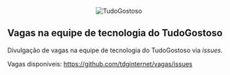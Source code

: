 <p align="center">
<img src="https://img.itdg.com.br/tdg/assets/layout/logos/logo-v4.png" alt="TudoGostoso">
</p>

## Vagas na equipe de tecnologia do TudoGostoso

Divulgação de vagas na equipe de tecnologia do TudoGostoso via *issues*.

Vagas disponíveis: https://github.com/tdginternet/vagas/issues
